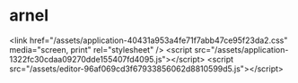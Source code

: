 arnel
=====

   &lt;link href="/assets/application-40431a953a4fe71f7abb47ce95f23da2.css" media="screen, print" rel="stylesheet" />   &lt;script src="/assets/application-1322fc30cdaa09270dde155407fd4095.js">&lt;/script>   &lt;script src="/assets/editor-96af069cd3f67933856062d8810599d5.js">&lt;/script>
